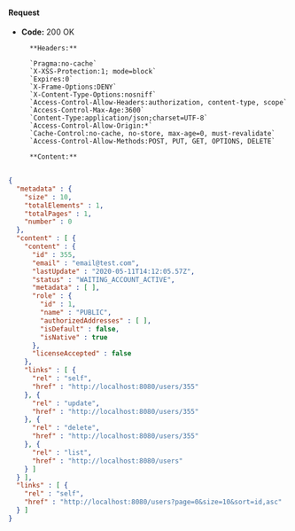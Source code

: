 #### Request

* **Code:** 200 OK

        **Headers:**

        `Pragma:no-cache`
        `X-XSS-Protection:1; mode=block`
        `Expires:0`
        `X-Frame-Options:DENY`
        `X-Content-Type-Options:nosniff`
        `Access-Control-Allow-Headers:authorization, content-type, scope`
        `Access-Control-Max-Age:3600`
        `Content-Type:application/json;charset=UTF-8`
        `Access-Control-Allow-Origin:*`
        `Cache-Control:no-cache, no-store, max-age=0, must-revalidate`
        `Access-Control-Allow-Methods:POST, PUT, GET, OPTIONS, DELETE`

        **Content:**

```json
    
{
  "metadata" : {
    "size" : 10,
    "totalElements" : 1,
    "totalPages" : 1,
    "number" : 0
  },
  "content" : [ {
    "content" : {
      "id" : 355,
      "email" : "email@test.com",
      "lastUpdate" : "2020-05-11T14:12:05.57Z",
      "status" : "WAITING_ACCOUNT_ACTIVE",
      "metadata" : [ ],
      "role" : {
        "id" : 1,
        "name" : "PUBLIC",
        "authorizedAddresses" : [ ],
        "isDefault" : false,
        "isNative" : true
      },
      "licenseAccepted" : false
    },
    "links" : [ {
      "rel" : "self",
      "href" : "http://localhost:8080/users/355"
    }, {
      "rel" : "update",
      "href" : "http://localhost:8080/users/355"
    }, {
      "rel" : "delete",
      "href" : "http://localhost:8080/users/355"
    }, {
      "rel" : "list",
      "href" : "http://localhost:8080/users"
    } ]
  } ],
  "links" : [ {
    "rel" : "self",
    "href" : "http://localhost:8080/users?page=0&size=10&sort=id,asc"
  } ]
}
```
